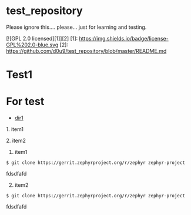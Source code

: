 # test_repository
Please ignore this.... please... just for learning and testing.

[![GPL 2.0 licensed][1]][2]
[1]: https://img.shields.io/badge/license-GPL%202.0-blue.svg
[2]: https://github.com/d0u9/test_repository/blob/master/README.md



# Test1

# For test
* [dir1](dir1/test.md)

1\. item1

2\. item2


1. item1

```
$ git clone https://gerrit.zephyrproject.org/r/zephyr zephyr-project
```

fdsdfafd

2. item2

```
$ git clone https://gerrit.zephyrproject.org/r/zephyr zephyr-project
```

fdsdfafd



